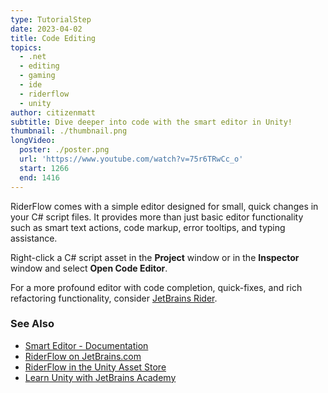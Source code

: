 ```yaml
---
type: TutorialStep
date: 2023-04-02
title: Code Editing
topics:
  - .net
  - editing
  - gaming
  - ide
  - riderflow
  - unity
author: citizenmatt
subtitle: Dive deeper into code with the smart editor in Unity!
thumbnail: ./thumbnail.png
longVideo:
  poster: ./poster.png
  url: 'https://www.youtube.com/watch?v=75r6TRwCc_o'
  start: 1266
  end: 1416
---
```


RiderFlow comes with a simple editor designed for small, quick changes in your C# script files.
It provides more than just basic editor functionality such as smart text actions, code markup, error tooltips, and typing assistance.

Right-click a C# script asset in the **Project** window or in the **Inspector** window and select **Open Code Editor**.

For a more profound editor with code completion, quick-fixes, and rich refactoring functionality, consider [JetBrains Rider](https://www.jetbrains.com/lp/dotnet-unity/).

### See Also

- [Smart Editor - Documentation](https://www.jetbrains.com/help/riderflow/smart-editor.html)
- [RiderFlow on JetBrains.com](https://www.jetbrains.com/riderflow/)
- [RiderFlow in the Unity Asset Store](https://assetstore.unity.com/packages/tools/level-design/riderflow-218574)
- [Learn Unity with JetBrains Academy](https://hyperskill.org/tracks/36?utm=rider_guide)

